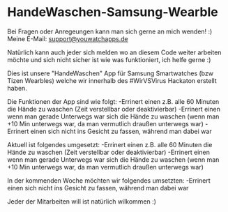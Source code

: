 # HandeWaschen-Samsung-Wearble
Bei Fragen oder Anregeungen kann man sich gerne an mich wenden! :)
Meine E-Mail:
support@youwatchapps.de

Natürlich kann auch jeder sich melden wo an diesem Code weiter arbeiten möchte und sich nicht sicher ist wie was funktioniert, ich helfe gerne :)

Dies ist unsere "HandeWaschen" App für Samsung Smartwatches (bzw Tizen Wearbles) welche wir innerhalb des #WirVSVirus Hackaton erstellt haben.

Die Funktionen der App sind wie folgt:
-Errinert einen z.B. alle 60 Minuten die Hände zu waschen (Zeit verstellbar oder deaktivierbar)
-Errinert einen wenn man gerade Unterwegs war sich die Hände zu waschen (wenn man +10 Min unterwegs war, da man vermutlich draußen unterwegs war)
-Errinert einen sich nicht ins Gesicht zu fassen, während man dabei war

Aktuell ist folgendes umgesetzt:
-Errinert einen z.B. alle 60 Minuten die Hände zu waschen (Zeit verstellbar oder deaktivierbar)
-Errinert einen wenn man gerade Unterwegs war sich die Hände zu waschen (wenn man +10 Min unterwegs war, da man vermutlich draußen unterwegs war)

In der kommenden Woche möchten wir folgendes umsetzten:
-Errinert einen sich nicht ins Gesicht zu fassen, während man dabei war

Jeder der Mitarbeiten will ist natürlich wilkommen :)
